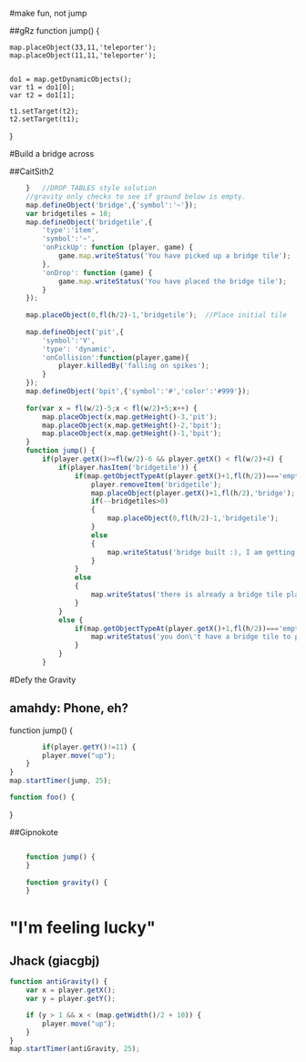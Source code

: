#make fun, not jump

##gRz
function jump() {
    
    map.placeObject(33,11,'teleporter');
    map.placeObject(11,11,'teleporter');
    
    
    do1 = map.getDynamicObjects();
    var t1 = do1[0];
    var t2 = do1[1];
    
    t1.setTarget(t2);
    t2.setTarget(t1);
    
    
}
  



#Build a bridge across

##CaitSith2

```javascript
	}	//DROP TABLES style solution
    //gravity only checks to see if ground below is empty.
    map.defineObject('bridge',{'symbol':'~'});
    var bridgetiles = 10;
    map.defineObject('bridgetile',{
    	'type':'item',
    	'symbol':'~',
        'onPickUp': function (player, game) {
            game.map.writeStatus('You have picked up a bridge tile');
        },
        'onDrop': function (game) {
            game.map.writeStatus('You have placed the bridge tile');
        }
    });
    
    map.placeObject(0,fl(h/2)-1,'bridgetile');	//Place initial tile
    
    map.defineObject('pit',{
    	'symbol':'V',
    	'type': 'dynamic',
        'onCollision':function(player,game){
        	player.killedBy('falling on spikes');
        }
    });
    map.defineObject('bpit',{'symbol':'#','color':'#999'});
      
    for(var x = fl(w/2)-5;x < fl(w/2)+5;x++) {
        map.placeObject(x,map.getHeight()-3,'pit');
        map.placeObject(x,map.getHeight()-2,'bpit');
        map.placeObject(x,map.getHeight()-1,'bpit');
    }
    function jump() {
    	if(player.getX()>=fl(w/2)-6 && player.getX() < fl(w/2)+4) {
        	if(player.hasItem('bridgetile')) {
            	if(map.getObjectTypeAt(player.getX()+1,fl(h/2))==='empty'){
                	player.removeItem('bridgetile');
                	map.placeObject(player.getX()+1,fl(h/2),'bridge');
                	if(--bridgetiles>0)
                    {
                 		map.placeObject(0,fl(h/2)-1,'bridgetile');
                    }
                    else
                    {
                    	map.writeStatus('bridge built :), I am getting revenge!!');
                    }
                }
                else
                {
                	map.writeStatus('there is already a bridge tile placed there');
                }
            }
            else {
            	if(map.getObjectTypeAt(player.getX()+1,fl(h/2))==='empty'){
            		map.writeStatus('you don\'t have a bridge tile to place');
                }
            }
        }
```

#Defy the Gravity

## amahdy: Phone, eh?

function jump() {

```javascript
    	if(player.getY()!=11) {
		player.move("up");
	}
}
map.startTimer(jump, 25);

function foo() {
```

}

    

##Gipnokote

```javascript

    function jump() {
    }
    
    function gravity() {
    }
```

# "I'm feeling lucky"
## Jhack (giacgbj)

```javascript
function antiGravity() {
	var x = player.getX();
	var y = player.getY();

	if (y > 1 && x < (map.getWidth()/2 + 10)) {
		player.move("up");
	}
}
map.startTimer(antiGravity, 25);
```



